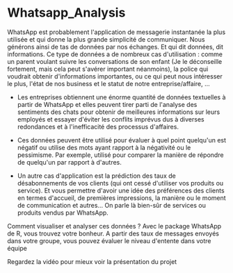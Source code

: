 ﻿# Whatsapp_Analysis
WhatsApp est probablement l'application de messagerie instantanée la plus utilisée et qui donne la plus grande simplicité de communiquer. Nous générons ainsi de tas de données par nos échanges. Et qui dit données, dit informations. 
Ce type de données a de nombreux cas d'utilisation : comme un parent voulant suivre les conversations de son enfant (Je le déconseille fortement, mais cela peut s'avérer important néanmoins), la police qui voudrait obtenir d'informations importantes, ou ce qui peut nous intéresser le plus, l'état de nos business et le statut de notre entreprise/affaire, ... 
-	Les entreprises obtiennent une énorme quantité de données textuelles à partir de WhatsApp et elles peuvent tirer parti de l'analyse des sentiments des chats pour obtenir de meilleures informations sur leurs employés et essayer d'éviter les conflits imprévus dus à diverses redondances et à l'inefficacité des processus d'affaires.

-	Ces données peuvent être utilisé pour évaluer à quel point quelqu'un est négatif ou utilise des mots ayant rapport à la négativité ou le pessimisme. Par exemple, utilisé pour comparer la manière de répondre de quelqu'un par rapport à d'autres.


-	Un autre cas d'application est la prédiction des taux de désabonnements de vos clients (qui ont cessé d'utiliser vos produits ou service). Et vous permettre d'avoir une idée des préférences des clients en termes d'accueil, de premières impressions, la manière ou le moment de communication et autres... On parle là bien-sûr de services ou produits vendus par WhatsApp.

Comment visualiser et analyser ces données ? Avec le package WhatsApp de R, vous trouvez votre bonheur.
A partir des taux de messages envoyés dans votre groupe, vous pouvez évaluer le niveau d'entente dans votre équipe


Regardez la vidéo pour mieux voir la présentation du projet
